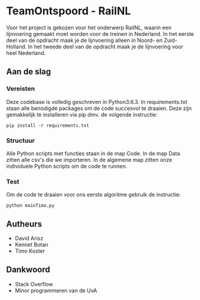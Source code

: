 # TeamOntspoord - RailNL

Voor het project is gekozen voor het onderwerp RailNL, waarin een lijnvoering gemaakt moet worden voor de treinen in 
Nederland. In het eerste deel van de opdracht maak je de lijnvoering alleen in Noord- en Zuid-Holland. In het tweede deel 
van de opdracht maak je de lijnvoering voor heel Nederland.

## Aan de slag
### Vereisten

Deze codebase is volledig geschreven in Python3.6.3. In requirements.txt staan alle benodigde packages om de code succesvol te draaien. Deze zijn gemakkelijk te installeren via pip dmv. de volgende instructie:
```
pip install -r requirements.txt
```

### Structuur

Alle Python scripts met functies staan in de map Code. In de map Data zitten alle csv's die we importeren. In de algemene
map zitten onze individuele Python scripts om de code te runnen.

### Test

Om de code te draaien voor ons eerste algoritme gebruik de instructie:
```
python mainTimo.py
```

## Autheurs

- David Arisz
- Kennet Botan
- Timo Koster

## Dankwoord
- Stack Overflow
- Minor programmeren van de UvA

